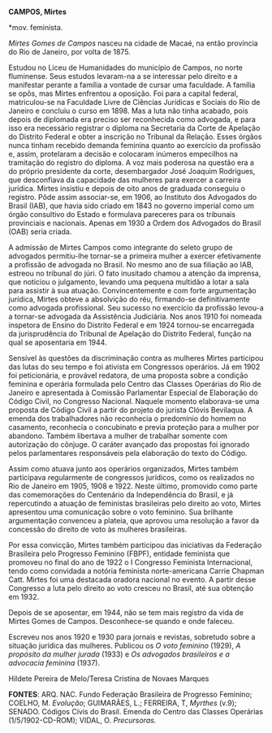 **CAMPOS, Mirtes**

\*mov. feminista.

*Mirtes Gomes de Campos* nasceu na cidade de Macaé, na então província
do Rio de Janeiro, por volta de 1875.

Estudou no Liceu de Humanidades do município de Campos, no norte
fluminense. Seus estudos levaram-na a se interessar pelo direito e a
manifestar perante a família a vontade de cursar uma faculdade. A
família se opôs, mas Mirtes enfrentou a oposição. Foi para a capital
federal, matriculou-se na Faculdade Livre de Ciências Jurídicas e
Sociais do Rio de Janeiro e concluiu o curso em 1898. Mas a luta não
tinha acabado, pois depois de diplomada era preciso ser reconhecida como
advogada, e para isso era necessário registrar o diploma na Secretaria
da Corte de Apelação do Distrito Federal e obter a inscrição no Tribunal
da Relação. Esses órgãos nunca tinham recebido demanda feminina quanto
ao exercício da profissão e, assim, protelaram a decisão e colocaram
inúmeros empecilhos na tramitação do registro do diploma. A voz mais
poderosa na questão era a do próprio presidente da corte, desembargador
José Joaquim Rodrigues, que desconfiava da capacidade das mulheres para
exercer a carreira jurídica. Mirtes insistiu e depois de oito anos de
graduada conseguiu o registro. Pôde assim associar-se, em 1906, ao
Instituto dos Advogados do Brasil (IAB), que havia sido criado em 1843
no governo imperial como um órgão consultivo do Estado e formulava
pareceres para os tribunais provinciais e nacionais. Apenas em 1930 a
Ordem dos Advogados do Brasil (OAB) seria criada.

A admissão de Mirtes Campos como integrante do seleto grupo de advogados
permitiu-lhe tornar-se a primeira mulher a exercer efetivamente a
profissão de advogada no Brasil. No mesmo ano de sua filiação ao IAB,
estreou no tribunal do júri. O fato inusitado chamou a atenção da
imprensa, que noticiou o julgamento, levando uma pequena multidão a
lotar a sala para assistir à sua atuação. Convincentemente e com forte
argumentação jurídica, Mirtes obteve a absolvição do réu, firmando-se
definitivamente como advogada profissional. Seu sucesso no exercício da
profissão levou-a a tornar-se advogada da Assistência Judiciária. Nos
anos 1910 foi nomeada inspetora de Ensino do Distrito Federal e em 1924
tornou-se encarregada da jurisprudência do Tribunal de Apelação do
Distrito Federal, função na qual se aposentaria em 1944.

Sensível às questões da discriminação contra as mulheres Mirtes
participou das lutas do seu tempo e foi ativista em Congressos
operários. Já em 1902 foi peticionária, e provável redatora, de uma
proposta sobre a condição feminina e operária formulada pelo Centro das
Classes Operárias do Rio de Janeiro e apresentada à Comissão Parlamentar
Especial de Elaboração do Código Civil, no Congresso Nacional. Naquele
momento elaborava-se uma proposta de Código Civil a partir do projeto do
jurista Clóvis Bevilaqua. A emenda dos trabalhadores não reconhecia o
predomínio do homem no casamento, reconhecia o concubinato e previa
proteção para a mulher por abandono. Também libertava a mulher de
trabalhar somente com autorização do cônjuge. O caráter avançado das
propostas foi ignorado pelos parlamentares responsáveis pela elaboração
do texto do Código.

Assim como atuava junto aos operários organizados, Mirtes também
participava regularmente de congressos jurídicos, como os realizados no
Rio de Janeiro em 1905, 1908 e 1922. Neste último, promovido como parte
das comemorações do Centenário da Independência do Brasil, e já
repercutindo a atuação de feministas brasileiras pelo direito ao voto,
Mirtes apresentou uma comunicação sobre o voto feminino. Sua brilhante
argumentação convenceu a plateia, que aprovou uma resolução a favor da
concessão do direito de voto às mulheres brasileiras.

Por essa convicção, Mirtes também participou das iniciativas da
Federação Brasileira pelo Progresso Feminino (FBPF), entidade feminista
que promoveu no final do ano de 1922 o I Congresso Feminista
Internacional, tendo como convidada a notória feminista norte-americana
Carrie Chapman Catt. Mirtes foi uma destacada oradora nacional no
evento. A partir desse Congresso a luta pelo direito ao voto cresceu no
Brasil, até sua obtenção em 1932.

Depois de se aposentar, em 1944, não se tem mais registro da vida de
Mirtes Gomes de Campos. Desconhece-se quando e onde faleceu.

Escreveu nos anos 1920 e 1930 para jornais e revistas, sobretudo sobre a
situação jurídica das mulheres. Publicou os *O voto feminino* (1929), *A
propósito da mulher jurada* (1933) e *Os advogados brasileiros e a
advocacia feminina* (1937).

Hildete Pereira de Melo/Teresa Cristina de Novaes Marques

**FONTES**: ARQ. NAC. Fundo Federação Brasileira de Progresso Feminino;
COELHO, M. *Evolução*; GUIMARÃES, L.; FERREIRA, T, *Myrthes* (v.9);
SENADO. Códigos Civis do Brasil. Emenda do Centro das Classes Operárias
(1/5/1902-CD-ROM); VIDAL, O. *Precursoras.*
